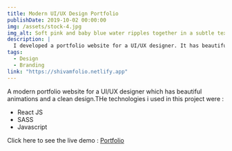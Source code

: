 ```yaml
---
title: Modern UI/UX Design Portfolio
publishDate: 2019-10-02 00:00:00
img: /assets/stock-4.jpg
img_alt: Soft pink and baby blue water ripples together in a subtle texture.
description: |
  I developed a portfolio website for a UI/UX designer. It has beautiful animations and a clean design.
tags:
  - Design
  - Branding
link: "https://shivamfolio.netlify.app"
---
```


A modern portfolio website for a UI/UX designer which has beautiful animations and a clean design.THe technologies i used in this project were :

<ul>
<li> React JS</li>
<li> SASS</li>
<li> Javascript</li>
</ul>
Click here to see the live demo : <a href= "https://shivamfolio.netlify.app" target= "_blank"> Portfolio</a>